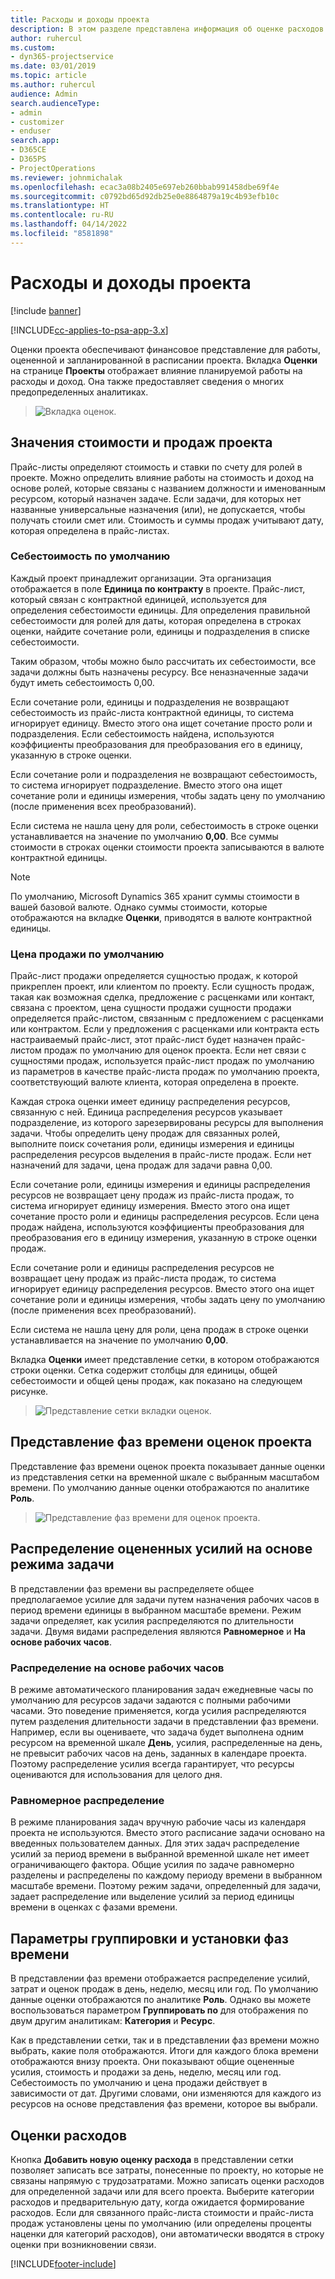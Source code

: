 ```yaml
---
title: Расходы и доходы проекта
description: В этом разделе представлена информация об оценке расходов и дохода по проекту.
author: ruhercul
ms.custom:
- dyn365-projectservice
ms.date: 03/01/2019
ms.topic: article
ms.author: ruhercul
audience: Admin
search.audienceType:
- admin
- customizer
- enduser
search.app:
- D365CE
- D365PS
- ProjectOperations
ms.reviewer: johnmichalak
ms.openlocfilehash: ecac3a08b2405e697eb260bbab991458dbe69f4e
ms.sourcegitcommit: c0792bd65d92db25e0e8864879a19c4b93efb10c
ms.translationtype: HT
ms.contentlocale: ru-RU
ms.lasthandoff: 04/14/2022
ms.locfileid: "8581898"
---
```

# <a name="project-costs-and-revenue"></a>Расходы и доходы проекта

[!include [banner](../includes/psa-now-project-operations.md)]

[!INCLUDE[cc-applies-to-psa-app-3.x](../includes/cc-applies-to-psa-app-3x.md)]

Оценки проекта обеспечивают финансовое представление для работы, оцененной и запланированной в расписании проекта. Вкладка **Оценки** на странице **Проекты** отображает влияние планируемой работы на расходы и доход. Она также предоставляет сведения о многих предопределенных аналитиках. 

> ![Вкладка оценок.](media/project-5.png)

## <a name="cost-and-sales-values-of-the-project"></a>Значения стоимости и продаж проекта

Прайс-листы определяют стоимость и ставки по счету для ролей в проекте. Можно определить влияние работы на стоимость и доход на основе ролей, которые связаны с названием должности и именованным ресурсом, который назначен задаче. Если задачи, для которых нет названные универсальные назначения (или), не допускается, чтобы получать стоили смет или. Стоимость и суммы продаж учитывают дату, которая определена в прайс-листах.

### <a name="default-cost-price"></a>Себестоимость по умолчанию  

Каждый проект принадлежит организации. Эта организация отображается в поле **Единица по контракту** в проекте. Прайс-лист, который связан с контрактной единицей, используется для определения себестоимости единицы. Для определения правильной себестоимости для ролей для даты, которая определена в строках оценки, найдите сочетание роли, единицы и подразделения в списке себестоимости. 

Таким образом, чтобы можно было рассчитать их себестоимости, все задачи должны быть назначены ресурсу. Все неназначенные задачи будут иметь себестоимость 0,00.

Если сочетание роли, единицы и подразделения не возвращают себестоимость из прайс-листа контрактной единицы, то система игнорирует единицу. Вместо этого она ищет сочетание просто роли и подразделения. Если себестоимость найдена, используются коэффициенты преобразования для преобразования его в единицу, указанную в строке оценки.

Если сочетание роли и подразделения не возвращают себестоимость, то система игнорирует подразделение. Вместо этого она ищет сочетание роли и единицы измерения, чтобы задать цену по умолчанию (после применения всех преобразований).

Если система не нашла цену для роли, себестоимость в строке оценки устанавливается на значение по умолчанию **0,00**. Все суммы стоимости в строках оценки стоимости проекта записываются в валюте контрактной единицы.

> [!NOTE]
> По умолчанию, Microsoft Dynamics 365 хранит суммы стоимости в вашей базовой валюте. Однако суммы стоимости, которые отображаются на вкладке **Оценки**, приводятся в валюте контрактной единицы.  

### <a name="default-sales-price"></a>Цена продажи по умолчанию 

Прайс-лист продажи определяется сущностью продаж, к которой прикреплен проект, или клиентом по проекту. Если сущность продаж, такая как возможная сделка, предложение с расценками или контакт, связана с проектом, цена сущности продажи сущности продажи определяется прайс-листом, связанным с предложением с расценками или контрактом. Если у предложения с расценками или контракта есть настраиваемый прайс-лист, этот прайс-лист будет назначен прайс-листом продаж по умолчанию для оценок проекта. Если нет связи с сущностями продаж, используется прайс-лист продаж по умолчанию из параметров в качестве прайс-листа продаж по умолчанию проекта, соответствующий валюте клиента, которая определена в проекте.

Каждая строка оценки имеет единицу распределения ресурсов, связанную с ней. Единица распределения ресурсов указывает подразделение, из которого зарезервированы ресурсы для выполнения задачи. Чтобы определить цену продаж для связанных ролей, выполните поиск сочетания роли, единицы измерения и единицы распределения ресурсов выделения в прайс-листе продаж. Если нет назначений для задачи, цена продаж для задачи равна 0,00.

Если сочетание роли, единицы измерения и единицы распределения ресурсов не возвращает цену продаж из прайс-листа продаж, то система игнорирует единицу измерения. Вместо этого она ищет сочетание просто роли и единицы распределения ресурсов. Если цена продаж найдена, используются коэффициенты преобразования для преобразования его в единицу измерения, указанную в строке оценки продаж. 

Если сочетание роли и единицы распределения ресурсов не возвращает цену продаж из прайс-листа продаж, то система игнорирует единицу распределения ресурсов. Вместо этого она ищет сочетание роли и единицы измерения, чтобы задать цену по умолчанию (после применения всех преобразований).

Если система не нашла цену для роли, цена продаж в строке оценки устанавливается на значение по умолчанию **0,00**.

Вкладка **Оценки** имеет представление сетки, в котором отображаются строки оценки. Сетка содержит столбцы для единицы, общей себестоимости и общей цены продаж, как показано на следующем рисунке. 

> ![Представление сетки вкладки оценок.](media/project-6.png)

## <a name="time-phased-view-of-project-estimates"></a>Представление фаз времени оценок проекта

Представление фаз времени оценок проекта показывает данные оценки из представления сетки на временной шкале с выбранным масштабом времени. По умолчанию данные оценки отображаются по аналитике **Роль**.

> ![Представление фаз времени для оценок проекта.](media/project-7.png)

## <a name="allocating-estimated-effort-based-on-the-task-mode"></a>Распределение оцененных усилий на основе режима задачи

В представлении фаз времени вы распределяете общее предполагаемое усилие для задачи путем назначения рабочих часов в период времени единицы в выбранном масштабе времени. Режим задачи определяет, как усилия распределяются по длительности задачи. Двумя видами распределения являются **Равномерное** и **На основе рабочих часов**.

### <a name="work-hours-based-allocation"></a>Распределение на основе рабочих часов
 
В режиме автоматического планирования задач ежедневные часы по умолчанию для ресурсов задачи задаются с полными рабочими часами. Это поведение применяется, когда усилия распределяются путем разделения длительности задачи в представлении фаз времени. Например, если вы оцениваете, что задача будет выполнена одним ресурсом на временной шкале **День**, усилия, распределенные на день, не превысит рабочих часов на день, заданных в календаре проекта. Поэтому распределение усилия всегда гарантирует, что ресурсы оцениваются для использования для целого дня.

### <a name="even-allocation"></a>Равномерное распределение

В режиме планирования задач вручную рабочие часы из календаря проекта не используются. Вместо этого расписание задачи основано на введенных пользователем данных. Для этих задач распределение усилий за период времени в выбранной временной шкале нет имеет ограничивающего фактора. Общие усилия по задаче равномерно разделены и распределены по каждому периоду времени в выбранном масштабе времени. Поэтому режим задачи, определенный для задачи, задает распределение или выделение усилий за период единицы времени в оценках с фазами времени.

## <a name="grouping-and-time-phasing-options"></a>Параметры группировки и установки фаз времени

В представлении фаз времени отображается распределение усилий, затрат и оценок продаж в день, неделю, месяц или год. По умолчанию данные оценки отображаются по аналитике **Роль**. Однако вы можете воспользоваться параметром **Группировать по** для отображения по двум другим аналитикам: **Категория** и **Ресурс**.

Как в представлении сетки, так и в представлении фаз времени можно выбрать, какие поля отображаются. Итоги для каждого блока времени отображаются внизу проекта. Они показывают общие оцененные усилия, стоимость и продажи за день, неделю, месяц или год. Себестоимость по умолчанию и цена продажи действует в зависимости от дат. Другими словами, они изменяются для каждого из ресурсов на основе представления фаз времени, которое вы выбрали.

## <a name="expense-estimates"></a>Оценки расходов

Кнопка **Добавить новую оценку расхода** в представлении сетки позволяет записать все затраты, понесенные по проекту, но которые не связаны напрямую с трудозатратами. Можно записать оценки расходов для определенной задачи или для всего проекта. Выберите категории расходов и предварительную дату, когда ожидается формирование расходов. Если для связанного прайс-листа стоимости и прайс-листа продаж установлены цены по умолчанию (или определены проценты наценки для категорий расходов), они автоматически вводятся в строку оценки при возникновении связи.


[!INCLUDE[footer-include](../includes/footer-banner.md)]
